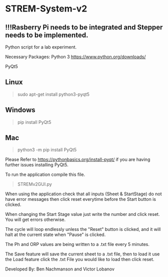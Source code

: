 # STREM-System-v2

## !!!Rasberry Pi needs to be integrated and Stepper needs to be implemented.

Python script for a lab experiment.

Necessary Packages:
Python 3
https://www.python.org/downloads/

PyQt5

## Linux
> sudo apt-get install python3-pyqt5

## Windows
> pip install PyQt5

## Mac
> python3 -m pip install PyQt5

Please Refer to https://pythonbasics.org/install-pyqt/ if you are having further issues installing PyQt5.

To run the application compile this file. 
> STREMv2GUI.py



When using the application check that all inputs (Sheet & StartStage) do not have error messages then click reset everytime before the Start button is clicked.

When changing the Start Stage value just write the number and click reset. You will get errors otherwise.

The cycle will loop endlessly unless the "Reset" button is clicked, and it will halt at the current state when "Pause" is clicked.

The Ph and ORP values are being written to a .txt file every 5 minutes.

The Save feature will save the current sheet to a .txt file, then to load it use the Load feature click the .txt File you would like to load then click reset.

Developed By: Ben Nachmanson and Victor Lobanov

